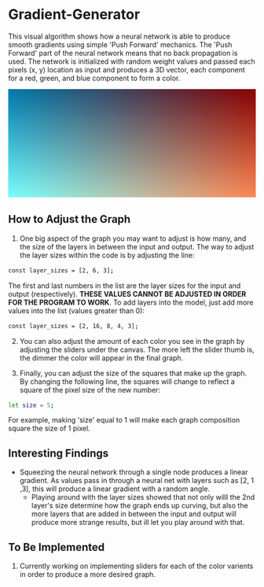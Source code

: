 # Gradient-Generator
This visual algorithm shows how a neural network is able to produce smooth gradients using simple 'Push Forward' mechanics. The 'Push Forward' part of the neural network means that no back propagation is used. The network is initialized with random weight values and passed each pixels (x, y) location as input and produces a 3D vector, each component for a red, green, and blue component to form a color.

![Sample Graph](https://github.com/hubertben/Gradient-Generator/blob/master/sample_graph.PNG)

## How to Adjust the Graph

1. One big aspect of the graph you may want to adjust is how many, and the size of the layers in between the input and output. The way to adjust the layer sizes within the code is by adjusting the line:
```bash
const layer_sizes = [2, 6, 3];
```
   The first and last numbers in the list are the layer sizes for the input and output (respectively). **THESE VALUES CANNOT BE ADJUSTED IN ORDER FOR THE PROGRAM TO WORK**. To add    layers into the model, just add more values into the list (values greater than 0):
```bash
const layer_sizes = [2, 16, 8, 4, 3];
```

2. You can also adjust the amount of each color you see in the graph by adjusting the sliders under the canvas. The more left the slider thumb is, the dimmer the color will appear in the final graph. 

3. Finally, you can adjust the size of the squares that make up the graph. By changing the following line, the squares will change to reflect a square of the pixel size of the new number:
```bash
let size = 5;
```
For example, making 'size' equal to 1 will make each graph composition square the size of 1 pixel.

## Interesting Findings
* Squeezing the neural network through a single node produces a linear gradient. As values pass in through a neural net with layers such as [2, 1 ,3], this will produce a linear gradient with a random angle.
  - Playing around with the layer sizes showed that not only willl the 2nd layer's size determine how the graph ends up curving, but also the more layers that are added in between the input and output will produce more strange results, but ill let you play around with that.
  
 ## To Be Implemented
 1. Currently working on implementing sliders for each of the color varients in order to produce a more desired graph.

